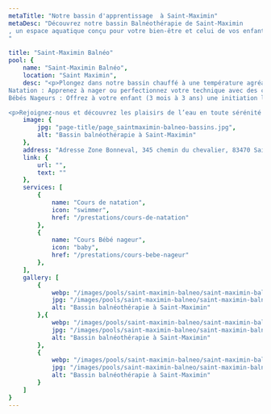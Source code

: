 ```yaml
---
metaTitle: "Notre bassin d'apprentissage  à Saint-Maximin"
metaDesc: "Découvrez notre bassin Balnéothérapie de Saint-Maximin
, un espace aquatique conçu pour votre bien-être et celui de vos enfants !
"

title: "Saint-Maximin Balnéo"
pool: {
	name: "Saint-Maximin Balnéo",
	location: "Saint Maximin",
	desc: "<p>Plongez dans notre bassin chauffé à une température agréable de 33°C, avec une profondeur sécurisée de 1,20 m. Parfait pour la détente et la tranquillité d'esprit, notre piscine est idéale pour toute la famille.</p><ul><li>
Natation : Apprenez à nager ou perfectionnez votre technique avec des cours adaptés à tous les âges et niveaux.</li><li>
Bébés Nageurs : Offrez à votre enfant (3 mois à 3 ans) une initiation ludique à l’eau dans un cadre sécurisé.</li></ul>

<p>Rejoignez-nous et découvrez les plaisirs de l’eau en toute sérénité !</p>",
	image: {
		jpg: "page-title/page_saintmaximin-balneo-bassins.jpg",
		alt: "Bassin balnéothérapie à Saint-Maximin"
	},
	address: "Adresse Zone Bonneval, 345 chemin du chevalier, 83470 Saint-Maximin-la-Sainte-Baume",
	link: {
		url: "",
		text: ""
	},
	services: [
		{
			name: "Cours de natation",
			icon: "swimmer",
			href: "/prestations/cours-de-natation"
		},
		{
			name: "Cours Bébé nageur",
			icon: "baby",
			href: "/prestations/cours-bebe-nageur"
		},
	],
	gallery: [
		{
			webp: "/images/pools/saint-maximin-balneo/saint-maximin-balneo-1.webp",
			jpg: "/images/pools/saint-maximin-balneo/saint-maximin-balneo-1.jpg",
			alt: "Bassin balnéothérapie à Saint-Maximin"
		},{
			webp: "/images/pools/saint-maximin-balneo/saint-maximin-balneo-2.webp",
			jpg: "/images/pools/saint-maximin-balneo/saint-maximin-balneo-2.jpg",
			alt: "Bassin balnéothérapie à Saint-Maximin"
		},
		{
			webp: "/images/pools/saint-maximin-balneo/saint-maximin-balneo-3.webp",
			jpg: "/images/pools/saint-maximin-balneo/saint-maximin-balneo-3.jpg",
			alt: "Bassin balnéothérapie à Saint-Maximin"
		}
	]
}
---
```

